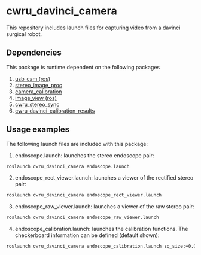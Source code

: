 # cwru_davinci_camera
This repository includes launch files for capturing video from a davinci surgical robot.

## Dependencies

This package is runtime dependent on the following packages
1. [usb_cam (ros)](http://wiki.ros.org/usb_cam)
2. [stereo_image_proc](http://wiki.ros.org/stereo_image_proc)
3. [camera_calibration](http://wiki.ros.org/camera_calibration)
4. [image_view (ros)](http://wiki.ros.org/image_view)
5. [cwru_stereo_sync](https://github.com/cwru-robotics/cwru_stereo_sync)
6. [cwru_davinci_calibration_results](https://github.com/cwru-robotics/cwru_davinci_calibration_results)

## Usage examples

The following launch files are included with this package:

1. endoscope.launch: launches the stereo endoscope pair:
```bash
roslaunch cwru_davinci_camera endoscope.launch
```
2. endoscope_rect_viewer.launch: launches a viewer of the rectified stereo pair:
```bash
roslaunch cwru_davinci_camera endoscope_rect_viewer.launch
```
3. endoscope_raw_viewer.launch: launches a viewer of the raw stereo pair:
```bash
roslaunch cwru_davinci_camera endoscope_raw_viewer.launch
```
4. endoscope_calibration.launch: launches the calibration functions. The checkerboard information can be defined (default shown):
```bash
roslaunch cwru_davinci_camera endoscope_calibration.launch sq_size:=0.015 sq_dims:=3x5
```
